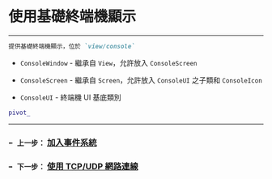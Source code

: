 # 使用基礎終端機顯示


---
```md
提供基礎終端機顯示，位於 `view/console`
```
- `ConsoleWindow` - 繼承自 `View`，允許放入 `ConsoleScreen`

- `ConsoleScreen` - 繼承自 `Screen`，允許放入 `ConsoleUI` 之子類和 `ConsoleIcon`

- `ConsoleUI` - 終端機 UI 基底類別
```cpp
pivot_
```

---
### `⬅️ 上一步：` [加入事件系統](step3.md)
### `➡️ 下一步：` [使用 TCP/UDP 網路連線](step5.md)